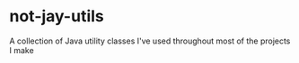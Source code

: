 not-jay-utils
=============

A collection of Java utility classes I've used throughout most of the projects I make

